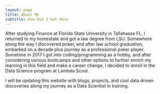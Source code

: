 ```yaml
---
layout: page
title: About Me
subtitle: How Did I Get Here
---
```


After studying Finance at Florida State University in Tallahasse FL, I returned to my homestate and got a law degree from LSU. Somewhere along the way I discovered poker, and after law school graduation, embarked on a decade plus journey as a professional poker player. Sometime in 2017 I got into coding/programming as a hobby, and after considering various bootcamps and other options to further enrich my learning in this field and make a career change, I decided to enroll in the Data Science program at Lambda Scool.

I will be updating this website with blogs, projects, and cool data driven discoveries along my journey as a Data Scientist in training.


